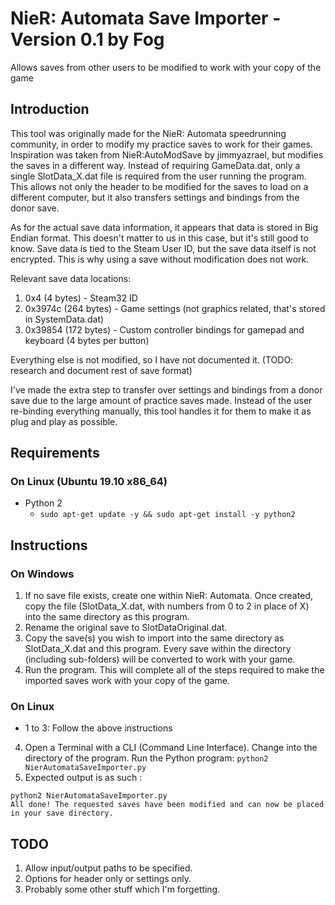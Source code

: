 # NieR: Automata Save Importer - Version 0.1 by Fog
Allows saves from other users to be modified to work with your copy of the game

## Introduction
This tool was originally made for the NieR: Automata speedrunning community, in order to modify my practice saves to work for their games. Inspiration was taken from NieR:AutoModSave by jimmyazrael, but modifies the saves in a different way. Instead of requiring GameData.dat, only a single SlotData_X.dat file is required from the user running the program. This allows not only the header to be modified for the saves to load on a different computer, but it also transfers settings and bindings from the donor save.

As for the actual save data information, it appears that data is stored in Big Endian format. This doesn't matter to us in this case, but it's still good to know. Save data is tied to the Steam User ID, but the save data itself is not encrypted. This is why using a save without modification does not work.

Relevant save data locations:
1. 0x4 (4 bytes) 	- Steam32 ID
2. 0x3974c (264 bytes)	- Game settings (not graphics related, that's stored in SystemData.dat)
3. 0x39854 (172 bytes) 	- Custom controller bindings for gamepad and keyboard (4 bytes per button)
	
Everything else is not modified, so I have not documented it. (TODO: research and document rest of save format)

I've made the extra step to transfer over settings and bindings from a donor save due to the large amount of practice saves made. Instead of the user re-binding everything manually, this tool handles it for them to make it as plug and play as possible.

## Requirements
### On Linux (Ubuntu 19.10 x86_64)
* Python 2
  * `sudo apt-get update -y && sudo apt-get install -y python2`

## Instructions

### On Windows
1. If no save file exists, create one within NieR: Automata. Once created, copy the file (SlotData_X.dat, with numbers from 0 to 2 in place of X) into the same directory as this program.
2. Rename the original save to SlotDataOriginal.dat.
3. Copy the save(s) you wish to import into the same directory as SlotData_X.dat and this program. Every save within the directory (including sub-folders) will be converted to work with your game.
4. Run the program. This will complete all of the steps required to make the imported saves work with your copy of the game.

### On Linux
* 1 to 3: Follow the above instructions
4. Open a Terminal with a CLI (Command Line Interface). Change into the directory of the program. Run the Python program:
  `python2 NierAutomataSaveImporter.py`
5. Expected output is as such :
```
python2 NierAutomataSaveImporter.py
All done! The requested saves have been modified and can now be placed in your save directory.
```

## TODO
1. Allow input/output paths to be specified.
2. Options for header only or settings only.
3. Probably some other stuff which I'm forgetting.
